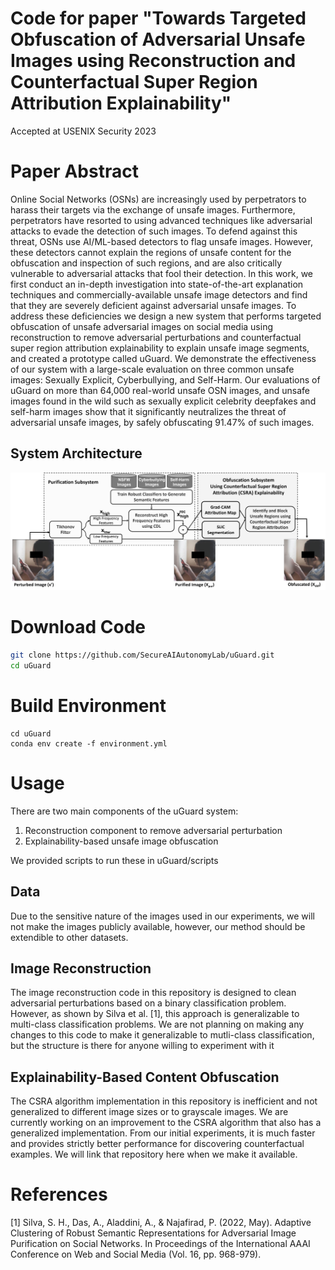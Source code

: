 # Code for paper "Towards Targeted Obfuscation of Adversarial Unsafe Images using Reconstruction and Counterfactual Super Region Attribution Explainability"
Accepted at USENIX Security 2023

# Paper Abstract
Online Social Networks (OSNs) are increasingly used by perpetrators to harass their targets via the exchange of unsafe images. Furthermore, perpetrators have resorted to using advanced techniques like adversarial attacks to evade the detection of such images. To defend against this threat, OSNs use AI/ML-based detectors to flag unsafe images. However, these detectors cannot explain the regions of unsafe content for the obfuscation and inspection of such regions, and are also critically vulnerable to adversarial attacks that fool their detection. In this work, we first conduct an in-depth investigation into state-of-the-art explanation techniques and commercially-available unsafe image detectors and find that they are severely deficient against adversarial unsafe images. To address these deficiencies we design a new system that performs targeted obfuscation of unsafe adversarial images on social media using reconstruction to remove adversarial perturbations and counterfactual super region attribution explainability to explain unsafe image segments, and created a prototype called uGuard. We demonstrate the effectiveness of our system with a large-scale evaluation on three common unsafe images: Sexually Explicit, Cyberbullying, and Self-Harm. Our evaluations of uGuard  on more than 64,000 real-world unsafe OSN images, and unsafe images found in the wild such as sexually explicit celebrity deepfakes and self-harm images show that it significantly neutralizes the threat of adversarial unsafe images, by safely obfuscating 91.47\% of such images.


## System Architecture

![uGuard Architecture](auxiliary_models/system_figure.png)

# Download Code

```bash
git clone https://github.com/SecureAIAutonomyLab/uGuard.git
cd uGuard
```


# Build Environment

```
cd uGuard
conda env create -f environment.yml
```

# Usage
There are two main components of the uGuard system:
1. Reconstruction component to remove adversarial perturbation
2. Explainability-based unsafe image obfuscation

We provided scripts to run these in uGuard/scripts

## Data
Due to the sensitive nature of the images used in our experiments, we will not make the images publicly available, however, our method should be extendible to other datasets.

## Image Reconstruction
The image reconstruction code in this repository is designed to clean adversarial perturbations based on a binary classification problem. However, as shown by Silva et al. [1], this approach is generalizable to multi-class classification problems. We are not planning on making any changes to this code to make it generalizable to mutli-class classification, but the structure is there for anyone willing to experiment with it

## Explainability-Based Content Obfuscation
The CSRA algorithm implementation in this repository is inefficient and not generalized to different image sizes or to grayscale images. We are currently working on an improvement to the CSRA algorithm that also has a generalized implementation. From our initial experiments, it is much faster and provides strictly better performance for discovering counterfactual examples. We will link that repository here when we make it available.



# References
[1] Silva, S. H., Das, A., Aladdini, A., & Najafirad, P. (2022, May). Adaptive Clustering of Robust Semantic Representations for Adversarial Image Purification on Social Networks. In Proceedings of the International AAAI Conference on Web and Social Media (Vol. 16, pp. 968-979).
